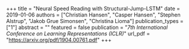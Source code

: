 +++
title = "Neural Speed Reading with Structural-Jump-LSTM"
date = 2019-01-06
authors = ["Christian Hansen", "Casper Hansen", "Stephen Alstrup", "Jakob Grue Simonsen", "Christina Lioma"]
publication_types = ["1"]
abstract = ""
featured = false
publication = "*7th International Conference on Learning Representations (ICLR)*"
url_pdf = "https://arxiv.org/pdf/1904.00761.pdf"
+++

